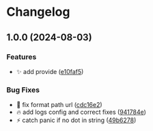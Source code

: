 # Changelog

## 1.0.0 (2024-08-03)


### Features

* :sparkles: add provide ([e10faf5](https://github.com/titigmr/external-dns-midaas-webhook/commit/e10faf5757efe8a1fdab709fa09369a7516cc181))


### Bug Fixes

* :art: fix format path url ([cdc16e2](https://github.com/titigmr/external-dns-midaas-webhook/commit/cdc16e2ded96e1079ecc70730cb596529d842747))
* :fire: add logs config and correct fixes ([941784e](https://github.com/titigmr/external-dns-midaas-webhook/commit/941784e8be5149cf6d0d6946b9515dca56f04a32))
* :zap: catch panic if no dot in string ([49b6278](https://github.com/titigmr/external-dns-midaas-webhook/commit/49b6278e443fd1b1435472d56a966db8be17b8f9))
